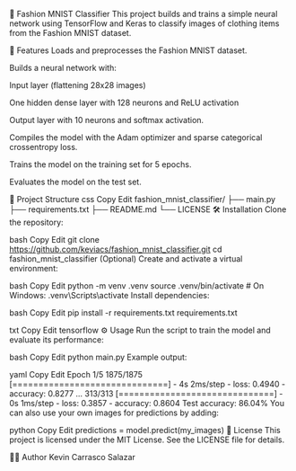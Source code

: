 🧥 Fashion MNIST Classifier
This project builds and trains a simple neural network using TensorFlow and Keras to classify images of clothing items from the Fashion MNIST dataset.

🚀 Features
Loads and preprocesses the Fashion MNIST dataset.

Builds a neural network with:

Input layer (flattening 28x28 images)

One hidden dense layer with 128 neurons and ReLU activation

Output layer with 10 neurons and softmax activation.

Compiles the model with the Adam optimizer and sparse categorical crossentropy loss.

Trains the model on the training set for 5 epochs.

Evaluates the model on the test set.

📂 Project Structure
css
Copy
Edit
fashion_mnist_classifier/
├── main.py
├── requirements.txt
├── README.md
└── LICENSE
🛠 Installation
Clone the repository:

bash
Copy
Edit
git clone https://github.com/keviacs/fashion_mnist_classifier.git
cd fashion_mnist_classifier
(Optional) Create and activate a virtual environment:

bash
Copy
Edit
python -m venv .venv
source .venv/bin/activate  # On Windows: .venv\Scripts\activate
Install dependencies:

bash
Copy
Edit
pip install -r requirements.txt
requirements.txt

txt
Copy
Edit
tensorflow
⚙️ Usage
Run the script to train the model and evaluate its performance:

bash
Copy
Edit
python main.py
Example output:

yaml
Copy
Edit
Epoch 1/5
1875/1875 [==============================] - 4s 2ms/step - loss: 0.4940 - accuracy: 0.8277
...
313/313 [==============================] - 0s 1ms/step - loss: 0.3857 - accuracy: 0.8604
Test accuracy: 86.04%
You can also use your own images for predictions by adding:

python
Copy
Edit
predictions = model.predict(my_images)
📝 License
This project is licensed under the MIT License. See the LICENSE file for details.

🙋‍♂️ Author
Kevin Carrasco Salazar

